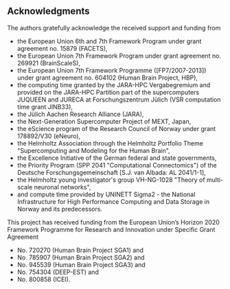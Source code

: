 Acknowledgments
---------------

The authors gratefully acknowledge the received support and funding from
- the European Union 6th and 7th Framework Program under grant agreement no.
  15879 (FACETS),
- the European Union 7th Framework Program under grant agreement no. 269921
  (BrainScaleS),
- the European Union 7th Framework Programme ([FP7/2007-2013]) under grant
  agreement no. 604102 (Human Brain Project, HBP),
- the computing time granted by the JARA-HPC Vergabegremium and provided on the
  JARA-HPC Partition part of the supercomputers JUQUEEN and JURECA at
  Forschungszentrum Jülich (VSR computation time grant JINB33),
- the Jülich Aachen Research Alliance (JARA),
- the Next-Generation Supercomputer Project of MEXT, Japan,
- the eScience program of the Research Council of Norway under grant 178892/V30
  (eNeuro),
- the Helmholtz Association through the Helmholtz Portfolio Theme
  "Supercomputing and Modeling for the Human Brain",
- the Excellence Initiative of the German federal and state governments,
- the Priority Program (SPP 2041 "Computational Connectomics") of the Deutsche
  Forschungsgemeinschaft [S.J. van Albada: AL 2041/1-1],
- the Helmholtz young investigator's group VH-NG-1028 "Theory of multi-scale
  neuronal networks",
- and compute time provided by UNINETT Sigma2 - the National Infrastructure for
  High Performance Computing and Data Storage in Norway and its predecessors.

This project has received funding from the European Union’s Horizon 2020
Framework Programme for Research and Innovation under Specific Grant Agreement
- No. 720270 (Human Brain Project SGA1) and
- No. 785907 (Human Brain Project SGA2) and
- No. 945539 (Human Brain Project SGA3) and
- No. 754304 (DEEP-EST) and
- No. 800858 (ICEI).

